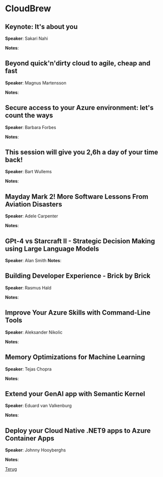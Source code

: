 # CloudBrew

## Keynote: It's about you

**Speaker**: Sakari Nahi

**Notes**:


## Beyond quick'n'dirty cloud to agile, cheap and fast

**Speaker**: Magnus Martensson

**Notes**:

## Secure access to your Azure environment: let's count the ways

**Speaker**: Barbara Forbes

**Notes**:

## This session will give you 2,6h a day of your time back!

**Speaker**: Bart Wullems

**Notes**:


## Mayday Mark 2! More Software Lessons From Aviation Disasters

**Speaker**: Adele Carpenter

**Notes**:


## GPt-4 vs Starcraft II - Strategic Decision Making using Large Language Models

**Speaker**: Alan Smith
**Notes**:


## Building Developer Experience - Brick by Brick

**Speaker**: Rasmus Hald

**Notes**:


## Improve Your Azure Skills with Command-Line Tools

**Speaker**: Aleksander Nikolic

**Notes**:


## Memory Optimizations for Machine Learning

**Speaker**: Tejas Chopra

**Notes**:


## Extend your GenAI app with Semantic Kernel

**Speaker**: Eduard van Valkenburg

**Notes**:


## Deploy your Cloud Native .NET9 apps to Azure Container Apps

**Speaker**: Johnny Hooyberghs

**Notes**:

[Terug](conferenties.md)



